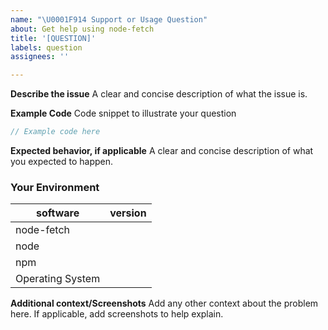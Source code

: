 ```yaml
---
name: "\U0001F914 Support or Usage Question"
about: Get help using node-fetch
title: '[QUESTION]'
labels: question
assignees: ''

---
```


<!-- Click "Preview" for a more readable version --

Please read and follow the instructions before submitting an issue:

- Read all our documentation, especially the [README](https://github.com/node-fetch/node-fetch/blob/master/README.md). It may contain information that helps you solve your issue.
- If you're reporting a bug, ensure it isn't already fixed in the latest Node-Fetch version.

⚠️👆 Feel free to these instructions before submitting the issue 👆⚠️
-->

**Describe the issue**
A clear and concise description of what the issue is.

**Example Code**
Code snippet to illustrate your question

```js
// Example code here
```

**Expected behavior, if applicable**
A clear and concise description of what you expected to happen.

### Your Environment
<!--- Include as many relevant details about the environment you experienced the bug in -->

| software         | version
| ---------------- | -------
| node-fetch          |
| node             |
| npm              |
| Operating System |

**Additional context/Screenshots**
Add any other context about the problem here. If applicable, add screenshots to help explain.

